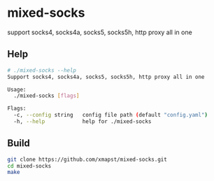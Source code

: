 # mixed-socks
support socks4, socks4a, socks5, socks5h, http proxy all in one

## Help

```bash
# ./mixed-socks --help
Support socks4, socks4a, socks5, socks5h, http proxy all in one

Usage:
  ./mixed-socks [flags]

Flags:
  -c, --config string   config file path (default "config.yaml")
  -h, --help            help for ./mixed-socks
```

## Build

```bash
git clone https://github.com/xmapst/mixed-socks.git
cd mixed-socks
make
```